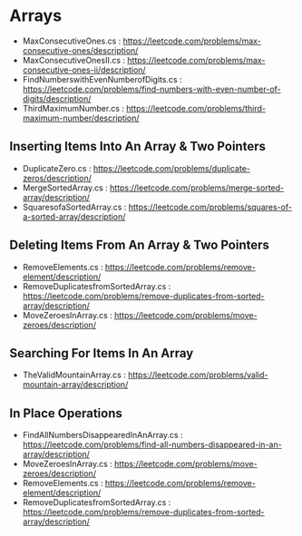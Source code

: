 # Arrays

-  MaxConsecutiveOnes.cs : https://leetcode.com/problems/max-consecutive-ones/description/
-  MaxConsecutiveOnesII.cs : https://leetcode.com/problems/max-consecutive-ones-ii/description/
-  FindNumberswithEvenNumberofDigits.cs : https://leetcode.com/problems/find-numbers-with-even-number-of-digits/description/
-  ThirdMaximumNumber.cs : https://leetcode.com/problems/third-maximum-number/description/


## Inserting Items Into An Array & Two Pointers

-  DuplicateZero.cs : https://leetcode.com/problems/duplicate-zeros/description/
-  MergeSortedArray.cs : https://leetcode.com/problems/merge-sorted-array/description/
-  SquaresofaSortedArray.cs : https://leetcode.com/problems/squares-of-a-sorted-array/description/


## Deleting Items From An Array & Two Pointers

-  RemoveElements.cs : https://leetcode.com/problems/remove-element/description/
-  RemoveDuplicatesfromSortedArray.cs : https://leetcode.com/problems/remove-duplicates-from-sorted-array/description/
-  MoveZeroesInArray.cs : https://leetcode.com/problems/move-zeroes/description/


## Searching For Items In An Array

-  TheValidMountainArray.cs : https://leetcode.com/problems/valid-mountain-array/description/
	

## In Place Operations

-  FindAllNumbersDisappearedInAnArray.cs : https://leetcode.com/problems/find-all-numbers-disappeared-in-an-array/description/
-  MoveZeroesInArray.cs : https://leetcode.com/problems/move-zeroes/description/
-  RemoveElements.cs : https://leetcode.com/problems/remove-element/description/
-  RemoveDuplicatesfromSortedArray.cs : https://leetcode.com/problems/remove-duplicates-from-sorted-array/description/
